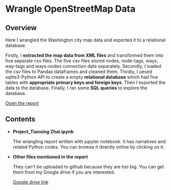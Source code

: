 # Wrangle OpenStreetMap Data
## Overview
Here I wrangled the Washington city map data and exported it to a relational database.


Firstly, I **extracted the map data from XML files** and transformed them into five separate csv files. 
The five csv files stored nodes, node-tags, ways, way-tags and ways-nodes connection data 
separately. Secondly, I loaded the csv files to Pandas dataframes and cleaned them. 
Thirdly, I uesed sqlite3-Python API to create a empty **relational database** which had five tables
with **appropriate primary keys and foreign keys**. Then I exported the data to the database. 
Finally, I ran some **SQL queries** to explore the database.

[Open the report](https://github.com/ztx0617/Udacity_projects/blob/master/p3/Project_Tianxing%20Zhai.ipynb)

## Contents
* **Project_Tianxing Zhai.ipynb**

	The wrangling report written with jupyter notebook. 
	It has narratives and related Python codes.
	You can browse it directly online by clicking on it.
* **Other files mentioned in the report**
	
	They can't be uploaded to github because they are too big. 
	You can get them from my Google drive if you are interested.
	
	[Google drive link](https://drive.google.com/drive/folders/1XVr5d5amiZuzhLWw6JSiPOn4Qm9CeMQq?usp=sharing)